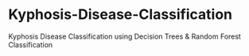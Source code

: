 # Kyphosis-Disease-Classification
Kyphosis Disease Classification using Decision Trees &amp; Random Forest Classification
